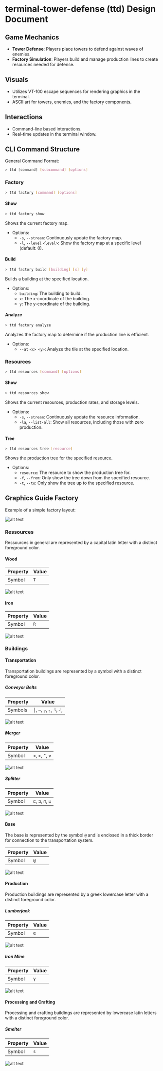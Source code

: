 # terminal-tower-defense (ttd) Design Document

## Game Mechanics
- **Tower Defense**: Players place towers to defend against waves of enemies.
- **Factory Simulation**: Players build and manage production lines to create resources needed for defense.

## Visuals
- Utilizes VT-100 escape sequences for rendering graphics in the terminal.
- ASCII art for towers, enemies, and the factory components.

## Interactions
- Command-line based interactions.
- Real-time updates in the terminal window.

## CLI Command Structure

General Command Format:

```bash
> ttd [command] [subcommand] [options]
```

### Factory

```bash
> ttd factory [command] [options]
```

#### Show

```bash
> ttd factory show
```

Shows the current factory map. 

- Options:
  - `-s`, `--stream`: Continuously update the factory map.
  - `-l`, `--level` `<level>`: Show the factory map at a specific level (default: 0).

#### Build

```bash
> ttd factory build [building] [x] [y]
```

Builds a building at the specified location.

- Options:
  - `building`: The building to build.
  - `x`: The x-coordinate of the building.
  - `y`: The y-coordinate of the building.

#### Analyze

```bash
> ttd factory analyze
```

Analyzes the factory map to determine if the production line is efficient.

- Options:
  - `--at` `<x> <y>`: Analyze the tile at the specified location.

### Resources

```bash
> ttd resources [command] [options]
```

#### Show

```bash
> ttd resources show
```

Shows the current resources, production rates, and storage levels.

- Options:
  - `-s`, `--stream`: Continuously update the resource information.
  - `-la`, `--list-all`: Show all resources, including those with zero production.

#### Tree

```bash
> ttd resources tree [resource]
```

Shows the production tree for the specified resource.

- Options:
  - `resource`: The resource to show the production tree for.
  - `-f`, `--from`: Only show the tree down from the specified resource.
  - `-t`, `--to`: Only show the tree up to the specified resource.

## Graphics Guide Factory

Example of a simple factory layout:

![alt text](image-9.png)

### Ressources

Ressources in general are represented by a capital latin letter with a distinct foreground color.

#### Wood

| Property | Value |
| -------- | ----- |
| Symbol   | `T`   |

![alt text](image.png)

#### Iron

| Property | Value |
| -------- | ----- |
| Symbol   | `R`   |

![alt text](image-6.png)

### Buildings

#### Transportation

Transportation buildings are represented by a symbol with a distinct foreground color.

##### Conveyor Belts

| Property | Value                         |
| -------- | ----------------------------- |
| Symbols  | `│`, `─`, `┌`, `┐`, `└`, `┘`, |

![alt text](image-5.png)

##### Merger

| Property | Value |
| -------- | ----- |
| Symbol   | `<`, `>`, `^`, `v` |

![alt text](image-4.png)

##### Splitter

| Property | Value              |
| -------- | ------------------ |
| Symbol   | `⊏`, `⊐`, `⊓`, `⊔` |

![alt text](image-3.png)

#### Base

The base is represented by the symbol `@` and is enclosed in a thick border for connection to the transportation system.

| Property | Value |
| -------- | ----- |
| Symbol   | `@`   |

![alt text](image-2.png)


#### Production

Production buildings are represented by a greek lowercase letter with a distinct foreground color.

##### Lumberjack

| Property | Value |
| -------- | ----- |
| Symbol   | `α`   |

![alt text](image-1.png)

##### Iron Mine

| Property | Value |
| -------- | ----- |
| Symbol   | `γ`   |

![alt text](image-7.png)

#### Processing and Crafting

Processing and crafting buildings are represented by lowercase latin letters with a distinct foreground color.

##### Smelter

| Property | Value |
| -------- | ----- |
| Symbol   | `s`   |

![alt text](image-8.png)